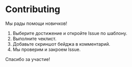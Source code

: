 # Contributing

Мы рады помощи новичков!  
1. Выберите достижение и откройте Issue по шаблону.  
2. Выполните чеклист.  
3. Добавьте скриншот бейджа в комментарий.  
4. Мы проверим и закроем Issue.

Спасибо за участие!  
